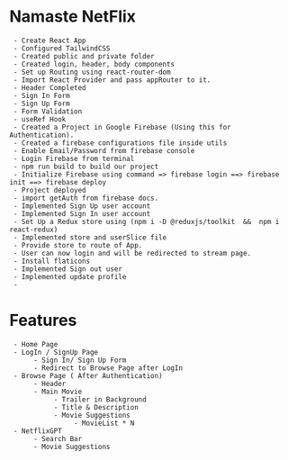 # Namaste NetFlix

     - Create React App
     - Configured TailwindCSS
     - Created public and private folder 
     - Created login, header, body components
     - Set up Routing using react-router-dom
     - Import React Provider and pass appRouter to it.
     - Header Completed
     - Sign In Form
     - Sign Up Form
     - Form Validation
     - useRef Hook
     - Created a Project in Google Firebase (Using this for Authentication).
     - Created a firebase configurations file inside utils
     - Enable Email/Password from firebase console
     - Login Firebase from terminal 
     - npm run build to build our project
     - Initialize Firebase using command => firebase login ==> firebase init ==> firebase deploy
     - Project deployed
     - import getAuth from firebase docs.
     - Implemented Sign Up user account
     - Implemented Sign In user account
     - Set Up a Redux store using (npm i -D @reduxjs/toolkit  &&  npm i react-redux)
     - Implemented store and userSlice file
     - Provide store to route of App.
     - User can now login and will be redirected to stream page.
     - Install flaticons
     - Implemented Sign out user 
     - Implemented update profile
     - 


     




# Features
     - Home Page
     - LogIn / SignUp Page
          - Sign In/ Sign Up Form
          - Redirect to Browse Page after LogIn
     - Browse Page ( After Authentication)
          - Header
          - Main Movie
               - Trailer in Background
               - Title & Description
               - Movie Suggestions
                    - MovieList * N
     - NetflixGPT
          - Search Bar
          - Movie Suggestions